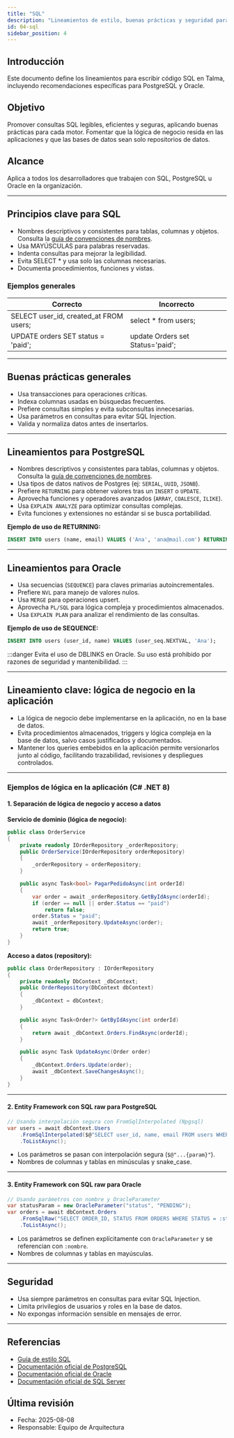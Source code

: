 ```yaml
---
title: "SQL"
description: "Lineamientos de estilo, buenas prácticas y seguridad para SQL, PostgreSQL y Oracle."
id: 04-sql
sidebar_position: 4
---
```


## Introducción

Este documento define los lineamientos para escribir código SQL en Talma, incluyendo recomendaciones específicas para PostgreSQL y Oracle.

## Objetivo

Promover consultas SQL legibles, eficientes y seguras, aplicando buenas prácticas para cada motor. Fomentar que la lógica de negocio resida en las aplicaciones y que las bases de datos sean solo repositorios de datos.

## Alcance

Aplica a todos los desarrolladores que trabajen con SQL, PostgreSQL u Oracle en la organización.

---

## Principios clave para SQL

- Nombres descriptivos y consistentes para tablas, columnas y objetos. Consulta la [guía de convenciones de nombres](../convenciones-de-nombres/04-objetos-de-base-de-datos.md).
- Usa MAYÚSCULAS para palabras reservadas.
- Indenta consultas para mejorar la legibilidad.
- Evita SELECT * y usa solo las columnas necesarias.
- Documenta procedimientos, funciones y vistas.

### Ejemplos generales

| Correcto                                 | Incorrecto         |
|------------------------------------------|-------------------|
| SELECT user_id, created_at FROM users;   | select * from users; |
| UPDATE orders SET status = 'paid';       | update Orders set Status='paid'; |

---

## Buenas prácticas generales

- Usa transacciones para operaciones críticas.
- Indexa columnas usadas en búsquedas frecuentes.
- Prefiere consultas simples y evita subconsultas innecesarias.
- Usa parámetros en consultas para evitar SQL Injection.
- Valida y normaliza datos antes de insertarlos.

---

## Lineamientos para PostgreSQL

- Nombres descriptivos y consistentes para tablas, columnas y objetos. Consulta la [guía de convenciones de nombres](../convenciones-de-nombres/04-objetos-de-base-de-datos.md).
- Usa tipos de datos nativos de Postgres (ej: `SERIAL`, `UUID`, `JSONB`).
- Prefiere `RETURNING` para obtener valores tras un `INSERT` o `UPDATE`.
- Aprovecha funciones y operadores avanzados (`ARRAY`, `COALESCE`, `ILIKE`).
- Usa `EXPLAIN ANALYZE` para optimizar consultas complejas.
- Evita funciones y extensiones no estándar si se busca portabilidad.

**Ejemplo de uso de RETURNING:**

```sql
INSERT INTO users (name, email) VALUES ('Ana', 'ana@mail.com') RETURNING user_id;
```

---

## Lineamientos para Oracle

- Usa secuencias (`SEQUENCE`) para claves primarias autoincrementales.
- Prefiere `NVL` para manejo de valores nulos.
- Usa `MERGE` para operaciones upsert.
- Aprovecha `PL/SQL` para lógica compleja y procedimientos almacenados.
- Usa `EXPLAIN PLAN` para analizar el rendimiento de las consultas.

**Ejemplo de uso de SEQUENCE:**

```sql
INSERT INTO users (user_id, name) VALUES (user_seq.NEXTVAL, 'Ana');
```

:::danger
Evita el uso de DBLINKS en Oracle. Su uso está prohibido por razones de seguridad y mantenibilidad.
:::

---

## Lineamiento clave: lógica de negocio en la aplicación

- La lógica de negocio debe implementarse en la aplicación, no en la base de datos.
- Evita procedimientos almacenados, triggers y lógica compleja en la base de datos, salvo casos justificados y documentados.
- Mantener los queries embebidos en la aplicación permite versionarlos junto al código, facilitando trazabilidad, revisiones y despliegues controlados.

---

### Ejemplos de lógica en la aplicación (C# .NET 8)

#### 1. Separación de lógica de negocio y acceso a datos

**Servicio de dominio (lógica de negocio):**

```csharp
public class OrderService
{
    private readonly IOrderRepository _orderRepository;
    public OrderService(IOrderRepository orderRepository)
    {
        _orderRepository = orderRepository;
    }

    public async Task<bool> PagarPedidoAsync(int orderId)
    {
        var order = await _orderRepository.GetByIdAsync(orderId);
        if (order == null || order.Status == "paid")
            return false;
        order.Status = "paid";
        await _orderRepository.UpdateAsync(order);
        return true;
    }
}
```

**Acceso a datos (repository):**

```csharp
public class OrderRepository : IOrderRepository
{
    private readonly DbContext _dbContext;
    public OrderRepository(DbContext dbContext)
    {
        _dbContext = dbContext;
    }

    public async Task<Order?> GetByIdAsync(int orderId)
    {
        return await _dbContext.Orders.FindAsync(orderId);
    }

    public async Task UpdateAsync(Order order)
    {
        _dbContext.Orders.Update(order);
        await _dbContext.SaveChangesAsync();
    }
}
```

---

#### 2. Entity Framework con SQL raw para PostgreSQL

```csharp
// Usando interpolación segura con FromSqlInterpolated (Npgsql)
var users = await dbContext.Users
    .FromSqlInterpolated($@"SELECT user_id, name, email FROM users WHERE is_active = {true}")
    .ToListAsync();
```

- Los parámetros se pasan con interpolación segura (`$@"...{param}"`).
- Nombres de columnas y tablas en minúsculas y snake_case.

---

#### 3. Entity Framework con SQL raw para Oracle

```csharp
// Usando parámetros con nombre y OracleParameter
var statusParam = new OracleParameter("status", "PENDING");
var orders = await dbContext.Orders
    .FromSqlRaw("SELECT ORDER_ID, STATUS FROM ORDERS WHERE STATUS = :status", statusParam)
    .ToListAsync();
```

- Los parámetros se definen explícitamente con `OracleParameter` y se referencian con `:nombre`.
- Nombres de columnas y tablas en mayúsculas.

---

## Seguridad

- Usa siempre parámetros en consultas para evitar SQL Injection.
- Limita privilegios de usuarios y roles en la base de datos.
- No expongas información sensible en mensajes de error.

---

## Referencias

- [Guía de estilo SQL](https://www.sqlstyle.guide/es/)
- [Documentación oficial de PostgreSQL](https://www.postgresql.org/docs/)
- [Documentación oficial de Oracle](https://docs.oracle.com/en/database/)
- [Documentación oficial de SQL Server](https://docs.microsoft.com/es-es/sql/)

## Última revisión

- Fecha: 2025-08-08
- Responsable: Equipo de Arquitectura
